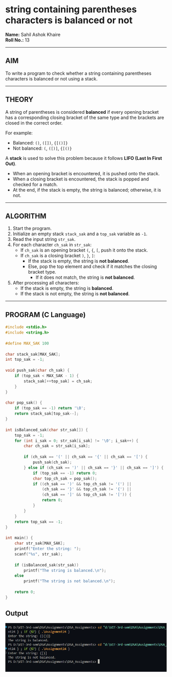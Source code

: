 # string containing parentheses characters is balanced or not

**Name:** Sahil Ashok Khaire  
**Roll No.:** 13   

---

## AIM
To write a program to check whether a string containing parentheses characters is balanced or not using a stack.

---
## THEORY
A string of parentheses is considered **balanced** if every opening bracket has a corresponding closing bracket of the same type and the brackets are closed in the correct order.  

For example:  
- Balanced: `()`, `([])`, `{[()]}`
- Not balanced: `(`, `([)]`, `{[()}`

A **stack** is used to solve this problem because it follows **LIFO (Last In First Out)**.  
- When an opening bracket is encountered, it is pushed onto the stack.  
- When a closing bracket is encountered, the stack is popped and checked for a match.  
- At the end, if the stack is empty, the string is balanced; otherwise, it is not.

---

## ALGORITHM
1. Start the program.  
2. Initialize an empty stack `stack_sak` and a `top_sak` variable as `-1`.  
3. Read the input string `str_sak`.  
4. For each character `ch_sak` in `str_sak`:  
   - If `ch_sak` is an opening bracket `(`, `{`, `[`, push it onto the stack.  
   - If `ch_sak` is a closing bracket `)`, `}`, `]`:  
     - If the stack is empty, the string is **not balanced**.  
     - Else, pop the top element and check if it matches the closing bracket type.  
       - If it does not match, the string is **not balanced**.  
5. After processing all characters:  
   - If the stack is empty, the string is **balanced**.  
   - If the stack is not empty, the string is **not balanced**.  

---

## PROGRAM (C Language)
```c
#include <stdio.h>
#include <string.h>

#define MAX_SAK 100

char stack_sak[MAX_SAK];
int top_sak = -1;

void push_sak(char ch_sak) {
    if (top_sak < MAX_SAK - 1) {
        stack_sak[++top_sak] = ch_sak;
    }
}

char pop_sak() {
    if (top_sak == -1) return '\0';
    return stack_sak[top_sak--];
}

int isBalanced_sak(char str_sak[]) {
    top_sak = -1;
    for (int i_sak = 0; str_sak[i_sak] != '\0'; i_sak++) {
        char ch_sak = str_sak[i_sak];

        if (ch_sak == '(' || ch_sak == '{' || ch_sak == '[') {
            push_sak(ch_sak);
        } else if (ch_sak == ')' || ch_sak == '}' || ch_sak == ']') {
            if (top_sak == -1) return 0;
            char top_ch_sak = pop_sak();
            if ((ch_sak == ')' && top_ch_sak != '(') ||
                (ch_sak == '}' && top_ch_sak != '{') ||
                (ch_sak == ']' && top_ch_sak != '[')) {
                return 0;
            }
        }
    }
    return top_sak == -1;
}

int main() {
    char str_sak[MAX_SAK];
    printf("Enter the string: ");
    scanf("%s", str_sak);

    if (isBalanced_sak(str_sak))
        printf("The string is balanced.\n");
    else
        printf("The string is not balanced.\n");

    return 0;
}
```

## Output
![alt text](Assignment24.png)